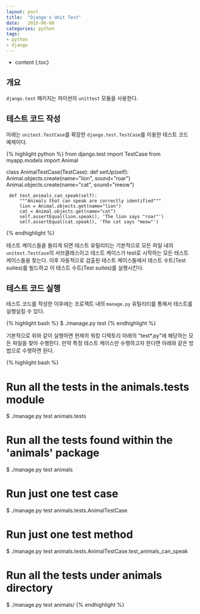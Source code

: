 ```yaml
---
layout: post
title:  "Django's Unit Test"
date:   2016-06-08
categories: python
tags:
- python
- django
---
```


* content
{:toc}

## 개요
`django.test` 패키지는 파이썬의 `unittest` 모듈을 사용한다.


## 테스트 코드 작성
아래는 `unitest.TestCase`를 확장한 `django.test.TestCase`를 이용한 테스트 코드 예제이다.

{% highlight python %}
 from django.test import TestCase
 from myapp.models import Animal

 class AnimalTestCase(TestCase):
     def setUp(self):
         Animal.objects.create(name="lion", sound="roar")
         Animal.objects.create(name="cat", sound="meow")

     def test_animals_can_speak(self):
         """Animals that can speak are correctly identified"""
         lion = Animal.objects.get(name="lion")
         cat = Animal.objects.get(name="cat")
         self.assertEqual(lion.speak(), 'The lion says "roar"')
         self.assertEqual(cat.speak(), 'The cat says "meow"')
{% endhighlight %}

테스트 케이스들을 돌리게 되면 테스트 유틸리티는 기본적으로 모든 파일 내의 `unitest.TestCase`의 서브클래스이고 테스트 케이스가 test로 시작하는 모든 테스트 케이스들을 찾는다.
이후 자동적으로 검출된 테스트 케이스들에서 테스트 수트(Test suites)를 빌드하고 이 테스트 수트(Test suites)를 실행시킨다.

## 테스트 코드 실행
테스트 코드를 작성한 이후에는 프로젝트 내의 `manage.py` 유틸리티를 통해서 테스트를 실행실킬 수 있다.

{% highlight bash %}
$ ./manage.py test
{% endhighlight %}

기본적으로 위와 같이 실행하면 현제의 워킹 디렉토리 아래의 "test*.py"에 해당하는 모든 파일을 찾아 수행한다.
만약 특정 테스트 케이스만 수행하고자 한다면 아래와 같은 방법으로 수행하면 된다.

{% highlight bash %}
# Run all the tests in the animals.tests module
$ ./manage.py test animals.tests

# Run all the tests found within the 'animals' package
$ ./manage.py test animals

# Run just one test case
$ ./manage.py test animals.tests.AnimalTestCase

# Run just one test method
$ ./manage.py test animals.tests.AnimalTestCase.test_animals_can_speak

# Run all the tests under animals directory
$ ./manage.py test animals/
{% endhighlight %}